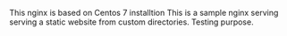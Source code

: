  This nginx is based on Centos 7 installtion
 This is a sample nginx serving serving a static website from custom directories.
 Testing purpose.
